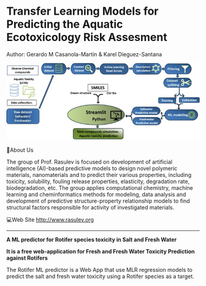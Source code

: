 # Transfer Learning Models for Predicting the Aquatic Ecotoxicology Risk Assesment

Author: Gerardo M Casanola-Martin & Karel Dieguez-Santana

![TOC](toc.png)

📌About Us

The group of Prof. Rasulev is focused on development of artificial intelligence (AI)-based predictive models to design novel polymeric materials, nanomaterials and to predict their various properties, 
including toxicity, solubility, fouling release properties, elasticity, degradation rate, biodegradation, etc. 
The group applies computational chemistry, machine learning and cheminformatics methods for modeling, data analysis and development of predictive structure-property relationship models 
to find structural factors responsible for activity of investigated materials.

💻Web Site http://www.rasulev.org



-------------------------------------------------------------------------------------------------

**A ML predictor for Rotifer species toxicity in Salt and Fresh Water**

**It is a free web-application for Fresh and Fresh Water Toxicity Prediction against Rotifers**



The Rotifer ML predictor is a Web App that use MLR regression models to predict the salt and fresh water toxicity using a Rotifer species as a target. 
